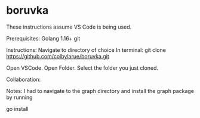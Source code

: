 # boruvka

These instructions assume VS Code is being used. 

Prerequisites: 
Golang 1.16+
git

Instructions:
Navigate to directory of choice
In terminal: 
git clone https://github.com/colbylarue/boruvka.git

Open VSCode. 
Open Folder. Select the folder you just cloned.

Collaboration:


Notes: 
I had to navigate to the graph directory and install the graph package by running

go install

